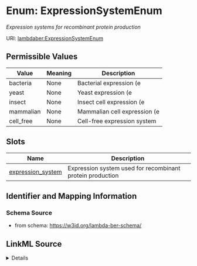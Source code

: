# Enum: ExpressionSystemEnum 




_Expression systems for recombinant protein production_



URI: [lambdaber:ExpressionSystemEnum](https://w3id.org/lambda-ber-schema/ExpressionSystemEnum)

## Permissible Values

| Value | Meaning | Description |
| --- | --- | --- |
| bacteria | None | Bacterial expression (e |
| yeast | None | Yeast expression (e |
| insect | None | Insect cell expression (e |
| mammalian | None | Mammalian cell expression (e |
| cell_free | None | Cell-free expression system |




## Slots

| Name | Description |
| ---  | --- |
| [expression_system](expression_system.md) | Expression system used for recombinant protein production |





## Identifier and Mapping Information






### Schema Source


* from schema: https://w3id.org/lambda-ber-schema/






## LinkML Source

<details>
```yaml
name: ExpressionSystemEnum
description: Expression systems for recombinant protein production
from_schema: https://w3id.org/lambda-ber-schema/
rank: 1000
permissible_values:
  bacteria:
    text: bacteria
    description: Bacterial expression (e.g., E. coli)
  yeast:
    text: yeast
    description: Yeast expression (e.g., S. cerevisiae, P. pastoris)
  insect:
    text: insect
    description: Insect cell expression (e.g., Sf9, High Five)
  mammalian:
    text: mammalian
    description: Mammalian cell expression (e.g., HEK293, CHO)
  cell_free:
    text: cell_free
    description: Cell-free expression system

```
</details>